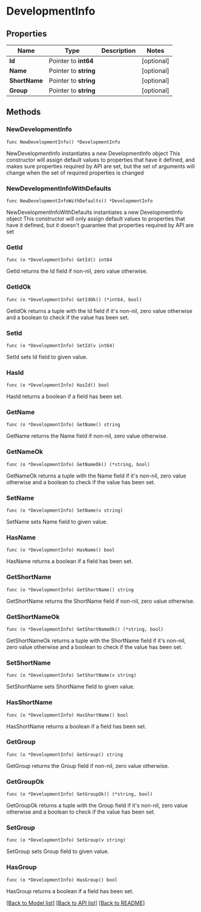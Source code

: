 # DevelopmentInfo

## Properties

Name | Type | Description | Notes
------------ | ------------- | ------------- | -------------
**Id** | Pointer to **int64** |  | [optional] 
**Name** | Pointer to **string** |  | [optional] 
**ShortName** | Pointer to **string** |  | [optional] 
**Group** | Pointer to **string** |  | [optional] 

## Methods

### NewDevelopmentInfo

`func NewDevelopmentInfo() *DevelopmentInfo`

NewDevelopmentInfo instantiates a new DevelopmentInfo object
This constructor will assign default values to properties that have it defined,
and makes sure properties required by API are set, but the set of arguments
will change when the set of required properties is changed

### NewDevelopmentInfoWithDefaults

`func NewDevelopmentInfoWithDefaults() *DevelopmentInfo`

NewDevelopmentInfoWithDefaults instantiates a new DevelopmentInfo object
This constructor will only assign default values to properties that have it defined,
but it doesn't guarantee that properties required by API are set

### GetId

`func (o *DevelopmentInfo) GetId() int64`

GetId returns the Id field if non-nil, zero value otherwise.

### GetIdOk

`func (o *DevelopmentInfo) GetIdOk() (*int64, bool)`

GetIdOk returns a tuple with the Id field if it's non-nil, zero value otherwise
and a boolean to check if the value has been set.

### SetId

`func (o *DevelopmentInfo) SetId(v int64)`

SetId sets Id field to given value.

### HasId

`func (o *DevelopmentInfo) HasId() bool`

HasId returns a boolean if a field has been set.

### GetName

`func (o *DevelopmentInfo) GetName() string`

GetName returns the Name field if non-nil, zero value otherwise.

### GetNameOk

`func (o *DevelopmentInfo) GetNameOk() (*string, bool)`

GetNameOk returns a tuple with the Name field if it's non-nil, zero value otherwise
and a boolean to check if the value has been set.

### SetName

`func (o *DevelopmentInfo) SetName(v string)`

SetName sets Name field to given value.

### HasName

`func (o *DevelopmentInfo) HasName() bool`

HasName returns a boolean if a field has been set.

### GetShortName

`func (o *DevelopmentInfo) GetShortName() string`

GetShortName returns the ShortName field if non-nil, zero value otherwise.

### GetShortNameOk

`func (o *DevelopmentInfo) GetShortNameOk() (*string, bool)`

GetShortNameOk returns a tuple with the ShortName field if it's non-nil, zero value otherwise
and a boolean to check if the value has been set.

### SetShortName

`func (o *DevelopmentInfo) SetShortName(v string)`

SetShortName sets ShortName field to given value.

### HasShortName

`func (o *DevelopmentInfo) HasShortName() bool`

HasShortName returns a boolean if a field has been set.

### GetGroup

`func (o *DevelopmentInfo) GetGroup() string`

GetGroup returns the Group field if non-nil, zero value otherwise.

### GetGroupOk

`func (o *DevelopmentInfo) GetGroupOk() (*string, bool)`

GetGroupOk returns a tuple with the Group field if it's non-nil, zero value otherwise
and a boolean to check if the value has been set.

### SetGroup

`func (o *DevelopmentInfo) SetGroup(v string)`

SetGroup sets Group field to given value.

### HasGroup

`func (o *DevelopmentInfo) HasGroup() bool`

HasGroup returns a boolean if a field has been set.


[[Back to Model list]](../README.md#documentation-for-models) [[Back to API list]](../README.md#documentation-for-api-endpoints) [[Back to README]](../README.md)


